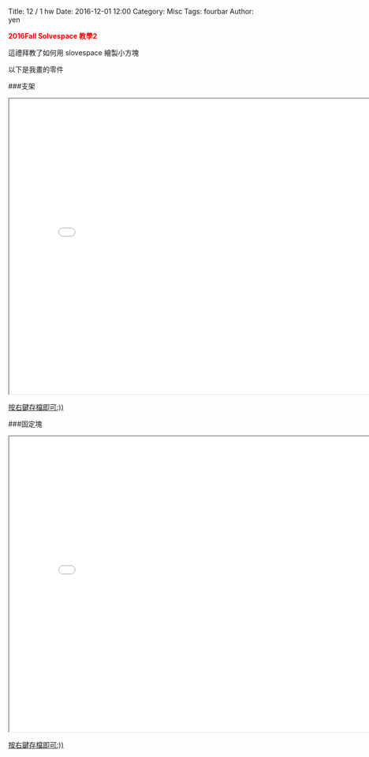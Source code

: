 Title: 12 / 1 hw
Date: 2016-12-01 12:00
Category: Misc
Tags: fourbar
Author: yen


<b><font color="red"> 2016Fall Solvespace 教學2</font></b>

<!-- PELICAN_END_SUMMARY -->
這禮拜教了如何用 slovespace 繪製小方塊

以下是我畫的零件

###支架
<iframe src="./../12.15/stent.html" width="800" height="600"></iframe>

<a href="./../12.15/stent.slvs">按右鍵存檔即可:))</a>

###固定塊
<iframe src="./../12.15/block.html" width="800" height="600"></iframe>

<a href="./../12.15/block.slvs">按右鍵存檔即可:))</a>
